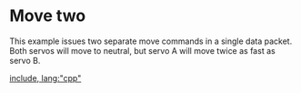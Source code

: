# Move two

This example issues two separate move commands in a single data packet. Both
servos will move to neutral, but servo A will move twice as fast as servo B.

[include, lang:"cpp"](../examples/MoveTwo/MoveTwo.ino)
